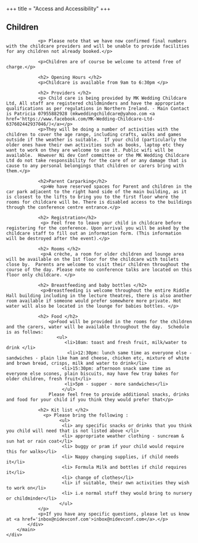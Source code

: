 +++
title = "Access and Accessibility"
+++

<section class="row">
    <div class="main-container">
        <a id="top"></a>
        <main class="container generic">
            <div class="col-md-12 main">
                <h1>Children</h1>

                <p> Please note that we have now confirmed final numbers with the childcare providers and will be unable to provide facilities for any children not already booked.</p>

                <p>Children are of course be welcome to attend free of charge.</p>
                
                <h2> Opening Hours </h2>
                <p>Childcare is available from 9am to 6:30pm </p>
                
                <h2> Providers </h2>
                <p> Child care is being provided by MK Wedding Childcare Ltd, All staff are registered childminders and have the appropriate qualifications as per regulations in Northern Ireland. - Main Contact is Patricia 07955882928 (mkweddingchildcare@yahoo.com <a href='https://www.facebook.com/MK-Wedding-Childcare-Ltd-637602442937046/)</a></p> 
                <p>They will be doing a number of activities with the children to cover the age range, including crafts, walks and games outside if the weather is suitable.  If your child (particularly the older ones have their own activities such as books, laptop etc they want to work on they are welcome to use it. Public wifi will be available.  However Ni dev Conf committee or the MK Wedding Childcare Ltd do not take responsibility for the care of or any damage that is cause to any personal belongings that children or carers bring with them.</p>

                <h2>Parent Carparking</h2>
                 <p>We have reserved spaces for Parent and children in the car park adjacent to the right hand side of the main building, as it is closest to the lifts to bring you to the first floor where the rooms for childcare will be. There is disabled access to the buildings through the conference centre entrance.</p>

                <h2> Registration</h2>
                 <p> Feel free to leave your child in childcare before registering for the conference. Upon arrival you will be asked by the childcare staff to fill out an information form. (This information will be destroyed after the event).</p>

                <h2> Rooms </h2>
                 <p>A crèche, a room for older children and lounge area will be available on the 1st floor for the childcare with toilets close by.  Parents are welcome to visit their children throughout the course of the day. Please note no conference talks are located on this floor only childcare. </p>

                <h2> Breastfeeding and baby bottles </h2>
                 <p>Breastfeeding is welcome throughout the entire Riddle Hall building including in the lecture theatres, there is also another room available if someone would prefer somewhere more private. Hot water will also be located in the lounge for babies bottles. </p>

                <h2> Food </h2>
                    <p>Food will be provided in the rooms for the children and the carers, water will be available throughout the day.  Schedule is as follows:
                       <ul>
                          <li>10am: toast and fresh fruit, milk/water to drink </li>
                           <li>12:30pm: lunch same time as everyone else - sandwiches - plain like ham and cheese, chicken etc, mixture of white and brown bread, crisps, milk and water to drink</li>
                         <li>15:30pm: afternoon snack same time as everyone else scones, plain biscuits, may have few tray bakes for older children, fresh fruit</li>
                          <li>5pm - supper - more sandwiches</li>
                         </ul>
                    Please feel free to provide additional snacks, drinks and food for your child if you think they would prefer that</p>

                <h2> Kit list </h2>
                  <p> Please bring the following :
                        <ul>
                         <li> any specific snacks or drinks that you think you child will need that is not listed above </li>
                         <li> appropriate weather clothing - suncream & sun hat or rain coat</li>
                         <li> buggy or pram if your child would require this for walks</li>
                         <li> Nappy changing supplies, if child needs it</li>
                         <li> Formula Milk and bottles if child requires it</li>
                         <li> change of clothes</li>
                         <li> if suitable, their own activities they wish to work on</li>
                         <li> i.e normal stuff they would bring to nursery or childminder</li>
                        </ul>
                </p>
                <p>If you have any specific questions, please let us know at <a href='inbox@nidevconf.com'>inbox@nidevconf.com</a>.</p>
            </div>
        </main>
    </div>
</section>
